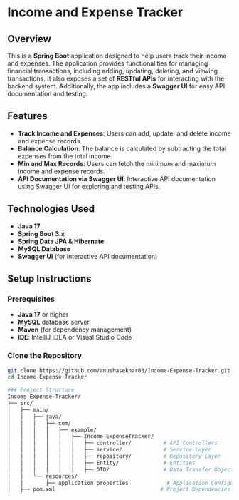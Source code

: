 # Income and Expense Tracker

## Overview

This is a **Spring Boot** application designed to help users track their income and expenses. The application provides functionalities for managing financial transactions, including adding, updating, deleting, and viewing transactions. It also exposes a set of **RESTful APIs** for interacting with the backend system. Additionally, the app includes a **Swagger UI** for easy API documentation and testing.

## Features

- **Track Income and Expenses**: Users can add, update, and delete income and expense records.
- **Balance Calculation**: The balance is calculated by subtracting the total expenses from the total income.
- **Min and Max Records**: Users can fetch the minimum and maximum income and expense records.
- **API Documentation via Swagger UI**: Interactive API documentation using Swagger UI for exploring and testing APIs.

## Technologies Used

- **Java 17**
- **Spring Boot 3.x**
- **Spring Data JPA & Hibernate**
- **MySQL Database**
- **Swagger UI** (for interactive API documentation)

## Setup Instructions

### Prerequisites

- **Java 17** or higher
- **MySQL** database server
- **Maven** (for dependency management)
- **IDE**: IntelliJ IDEA or Visual Studio Code

### Clone the Repository

```bash
git clone https://github.com/anushasekhar03/Income-Expense-Tracker.git
cd Income-Expense-Tracker

### Project Structure
Income-Expense-Tracker/
├── src/
│   ├── main/
│   │   ├── java/
│   │   │   ├── com/
│   │   │   │   ├── example/
│   │   │   │   │   ├── Income_ExpenseTracker/
│   │   │   │   │   │   ├── controller/          # API Controllers
│   │   │   │   │   │   ├── service/             # Service Layer
│   │   │   │   │   │   ├── repository/          # Repository Layer
│   │   │   │   │   │   ├── Entity/              # Entities
│   │   │   │   │   │   ├── DTO/                 # Data Transfer Objects
│   │   └── resources/
│   │       ├── application.properties            # Application Configuration
│   ├── pom.xml                                 # Project Dependencies

